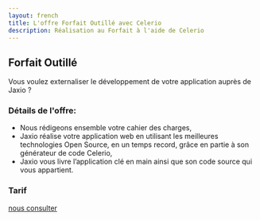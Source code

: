```yaml
---
layout: french
title: L'offre Forfait Outillé avec Celerio
description: Réalisation au Forfait à l'aide de Celerio 
---
```


## Forfait Outillé

Vous voulez externaliser le développement de votre application auprès de Jaxio ?

### Détails de l'offre:

* Nous rédigeons ensemble votre cahier des charges,
* Jaxio réalise votre application web en utilisant les meilleures technologies Open Source, en un temps record, grâce en partie à son générateur de code Celerio,
* Jaxio vous livre l’application clé en main ainsi que son code source qui vous appartient.

### Tarif

<a href="nous-contacter.html">nous consulter</a>

